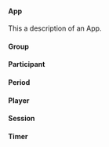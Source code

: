 #### App

This a description of an App.

#### Group

#### Participant

#### Period

#### Player

#### Session

#### Timer
